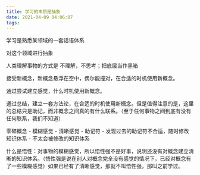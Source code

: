 ```yaml
---
title: 学习的本质是抽象
date: 2021-04-09 04:06:07
tags:
---
```


学习是熟悉某领域的一套话语体系

对这个领域进行抽象

人类理解事物的方式是 不理解，不思考；把底层当作黑箱

接受新概念，新概念悬浮在空中，偶尔能撞对，在合适的时机使用新概念。

通过尝试建立感觉，什么时机使用新概念。

通过总结，建立一套方法论，在合适的时机使用新概念。但是值得注意的是，这里的总结只是助记，而非概念之间真的有什么联系。（至于任何事物之间到底有没有任何联系，我们不知道）

零碎概念 - 模糊感觉 - 清晰感觉 - 助记符 - 发现过去的助记符不合适，随时修改知识体系 - 不太会被修改的知识体系

什么是悟性：对事物的模糊感觉，所以悟性强不是好事，说明还没有对概念建立清晰的知识体系。（悟性强是说在别人对概念完全没有感觉的情况下，已经对概念有了一些模糊感觉）如果已经有了清晰感觉，那就不叫悟性强，那叫之前学过。

